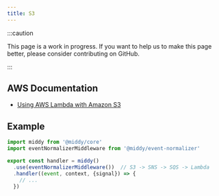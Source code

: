 ```yaml
---
title: S3
---
```


:::caution

This page is a work in progress. If you want to help us to make this page better, please consider contributing on GitHub.

:::

## AWS Documentation
- [Using AWS Lambda with Amazon S3](https://docs.aws.amazon.com/lambda/latest/dg/with-s3.html)

## Example
```javascript
import middy from '@middy/core'
import eventNormalizerMiddleware from '@middy/event-normalizer'

export const handler = middy()
  .use(eventNormalizerMiddleware())  // S3 -> SNS -> SQS -> Lambda
  .handler((event, context, {signal}) => {
    // ...
  })
```
